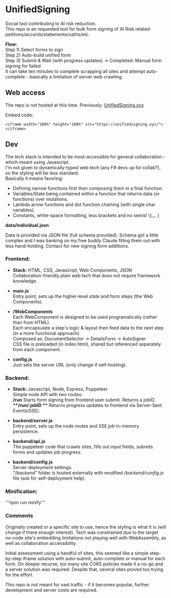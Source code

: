 # UnifiedSigning
Social tool contributing to AI risk reduction.  
This repo is an requested tool for bulk form signing of AI Risk related petitions/accords/statements/oaths/etc.

**Flow:**  
Step 1) Select forms to sign  
Step 2) Auto-build unified form  
Step 3) Submit & Wait (with progress updates) -> Completed: Manual form signing for failed  
It can take ten minutes to complete scrapping all sites and attempt auto-complete - basically a limitation of server web crawling.  

## Web access
The repo is not hosted at this time.
Previously: [UnifiedSigning.xyz](https://unifiedsigning.xyz/)

Embed code:  
```
<iframe width="100%" height="100%" src="https://unifiedsigning.xyz/"></iframe>
```


## Dev

The tech stack is intended to be most-accessible for general collaboration - which meant using Javascript.  
I'm not given to dynamically-typed web tech (any F# devs up for collab?), so the styling will be less standard.  
Basically it means favoring:  
- Defining narrow functions first then composing them in a final function.  
- Variables/State being contained within a function that returns data (or functions) over mutations.
- Lambda arrow functions and dot function chaining (with single char variables).
- Constants, white-space formatting, less brackets and no semis!  \\(._. )  

__**data/individual.json**__

Data is provided via JSON file (full schema provided).
Schema got a little complex and I was banking on my free buddy Claude filling them out with less hand-holding.
Contact for new signing form additions.


### Frontend:

  - **Stack:** HTML, CSS, Javascript, Web Components, JSON  
Collaboration-friendly plain web tech that does not require framework knowledge.


  - **main.js**  
Entry point, sets up the higher-level state and form steps (the Web Components).


  - **/WebComponents**  
Each WebComponent is designed to be used programatically (rather than from HTML).  
Each encapsulate a step's logic & layout then feed data to the next step (in a more functional approach).  
Composed as: DocumentSelector -> DetailsForm -> AutoSigner  
CSS file is preloaded (in index.html), shared but referenced separately from each component.

  - **config.js**  
Just sets the server URL (only change if self-hosting).


### Backend:

  - **Stack:** Javascript, Node, Express, Puppeteer  
Simple node API with two routes:  
  __**/run**__ Starts form signing from frontend user submit. Returns a jobID.  
  __**/run/:jobID **__ Returns progress updates to frontend via Server-Sent Events(SSE).  

  - **backend/server.js**  
Entry point, sets up the node routes and SSE job in-memory persistence.


  - **backend/api.js**  
The puppeteer code that crawls sites, fills out input fields, submits forms and updates job progress.


  - **backend/config.js**  
Server deployment settings.  
*"/backend"* folder is hosted externally with modified */backend/config.js* file (ask for self-deployment help).


### Minification:

'''npm run minify'''


### Comments

Originally created or a specific site to use, hence the styling is what it is (will change if there enough interest).
Tech was constrained due to the target no-code site's embedding limitations not playing well with WebAssembly, as well as collaboration accessibility.

Initial assessment using a handful of sites, this seemed like a simple step-by-step iframe solution with auto-submit, auto-complete or manual for each form.
On deeper recurse, too many site CORS policies made it a no-go and a server solution was required. Despite that, several sites proved too trying for the effort.

This repo is not meant for vast traffic - if it becomes popular, further development and server costs are required.
